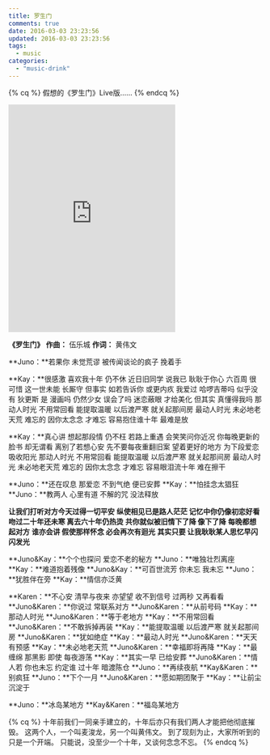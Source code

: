 ```yaml
---
title: 罗生门
comments: true
date: 2016-03-03 23:23:56
updated: 2016-03-03 23:23:56
tags:
  - music
categories:
  - "music-drink"
---
```


{% cq %} 假想的《罗生门》Live版…… {% endcq %}

<!-- more -->

<iframe frameborder="no" border="0" marginwidth="0" marginheight="0" width=330 height=450 src="https://music.163.com/outchain/player?type=0&id=454567120&auto=0&height=430"></iframe>


**《罗生门》**
**作曲：** 伍乐城
**作词：** 黄伟文

**Juno：**若果你 未觉荒谬
被传闻谈论的疯子 挽着手

**Kay：**很感激 喜欢我十年 仍不休
近日旧同学 说我已
耿耿于你心 六百周
很可惜 这一世未能 长厮守
但事实 如若告诉你 或更内疚
我爱过 哈啰吉蒂吗 似乎没有
狄更斯 是 漫画吗
仍然少女 误会了吗
迷恋蔽眼 才给美化
但其实 真懂得我吗
那动人时光 不用常回看
能提取温暖 以后渡严寒
就关起那间房
最动人时光 未必地老天荒
难忘的 因你太念念 才难忘
容易抱住谁十年 最难是放

**Kay：**真心讲 想起那段情 仍不枉
若路上重遇 会笑笑问你近况
你每晚更新的脸书 却无谓看
离别了若想心安
先不要每夜重翻旧案
望着更好的地方
为下段爱恋吸收阳光
那动人时光 不用常回看
能提取温暖 以后渡严寒
就关起那间房
最动人时光 未必地老天荒
难忘的 因你太念念 才难忘
容易眼泪流十年
难在擦干

**Juno：**还在叹息 那爱恋
不到气绝 便已安葬
**Kay：**怕挂念太猖狂 **Juno：**教两人 心里有道
不解的咒 没法释放

**让我们打听对方今天过得一切平安**
**纵使相见已是路人茫茫 记忆中你仍像初恋好看**
**吻过二十年还未寒 离去六十年仍热烫**
**共你就似被旧情下了降 像下了降**
**每晚都想起对方**
**谁亦会讲 假使那样怀念 必会再次有迴光**
**其实只要 让我耿耿某人思忆早闪闪发光**

**Juno&Kay：**个个也探问 爱恋不老的秘方
**Juno：**唯独壮烈离座 **Kay：**难道抱着残像
**Juno&Kay：**可百世流芳
你未忘 我未忘
**Juno：**犹胜伴在旁 **Kay：**情信亦泛黄

**Karen：**不心安 清早与夜来 亦望望
收不到信号 过两秒 又再看看
**Juno&Karen：**你说过 常联系对方
**Juno&Karen：**从前号码 **Kay：**那动人时光
**Juno&Karen：**等于老地方 **Kay：**不用常回看
**Juno&Karen：**不敢拆掉再装 **Kay：**能提取温暖 以后渡严寒
就关起那间房
**Juno&Karen：**犹如绝症 **Kay：**最动人时光
**Juno&Karen：**天天有预感 **Kay：**未必地老天荒
**Juno&Karen：**幸福即将再降 **Kay：**最缠绵 那黑影
即使 每夜游荡
**Kay：**其实一早 已给安葬
**Juno&Karen：**情人若 你也未忘
约定谁 过十年
暗渡陈仓 **Juno：**再续夜航
**Kay&Karen：**别疯狂
**Juno：**下个一月
**Juno&Karen：**愿如期团聚于 **Kay：**让前尘沉淀于

**Juno：**冰岛某地方
**Kay&Karen：**福岛某地方

{% cq %}
十年前我们一同亲手建立的，十年后亦只有我们两人才能把他彻底摧毁。
这两个人，一个叫麦浚龙，另一个叫黄伟文。
到了现刻为止，大家所听到的只是一个开端。
只能说，没至少一个十年，又谈何念念不忘。
{% endcq %}
